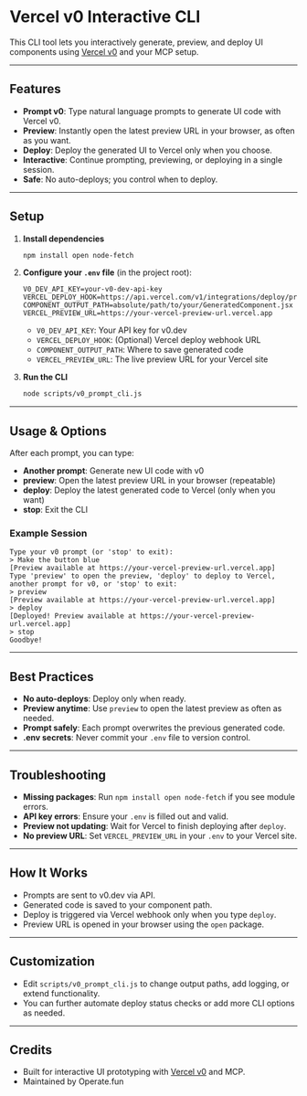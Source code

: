 # Vercel v0 Interactive CLI

This CLI tool lets you interactively generate, preview, and deploy UI components using [Vercel v0](https://v0.dev/) and your MCP setup.

---

## Features
- **Prompt v0**: Type natural language prompts to generate UI code with Vercel v0.
- **Preview**: Instantly open the latest preview URL in your browser, as often as you want.
- **Deploy**: Deploy the generated UI to Vercel only when you choose.
- **Interactive**: Continue prompting, previewing, or deploying in a single session.
- **Safe**: No auto-deploys; you control when to deploy.

---

## Setup

1. **Install dependencies**
   ```sh
   npm install open node-fetch
   ```

2. **Configure your `.env` file** (in the project root):
   ```env
   V0_DEV_API_KEY=your-v0-dev-api-key
   VERCEL_DEPLOY_HOOK=https://api.vercel.com/v1/integrations/deploy/prj_xxx/xxx
   COMPONENT_OUTPUT_PATH=absolute/path/to/your/GeneratedComponent.jsx
   VERCEL_PREVIEW_URL=https://your-vercel-preview-url.vercel.app
   ```
   - `V0_DEV_API_KEY`: Your API key for v0.dev
   - `VERCEL_DEPLOY_HOOK`: (Optional) Vercel deploy webhook URL
   - `COMPONENT_OUTPUT_PATH`: Where to save generated code
   - `VERCEL_PREVIEW_URL`: The live preview URL for your Vercel site

3. **Run the CLI**
   ```sh
   node scripts/v0_prompt_cli.js
   ```

---

## Usage & Options

After each prompt, you can type:
- **Another prompt**: Generate new UI code with v0
- **preview**: Open the latest preview URL in your browser (repeatable)
- **deploy**: Deploy the latest generated code to Vercel (only when you want)
- **stop**: Exit the CLI

### Example Session
```
Type your v0 prompt (or 'stop' to exit):
> Make the button blue
[Preview available at https://your-vercel-preview-url.vercel.app]
Type 'preview' to open the preview, 'deploy' to deploy to Vercel, another prompt for v0, or 'stop' to exit:
> preview
[Preview available at https://your-vercel-preview-url.vercel.app]
> deploy
[Deployed! Preview available at https://your-vercel-preview-url.vercel.app]
> stop
Goodbye!
```

---

## Best Practices
- **No auto-deploys**: Deploy only when ready.
- **Preview anytime**: Use `preview` to open the latest preview as often as needed.
- **Prompt safely**: Each prompt overwrites the previous generated code.
- **.env secrets**: Never commit your `.env` file to version control.

---

## Troubleshooting
- **Missing packages**: Run `npm install open node-fetch` if you see module errors.
- **API key errors**: Ensure your `.env` is filled out and valid.
- **Preview not updating**: Wait for Vercel to finish deploying after `deploy`.
- **No preview URL**: Set `VERCEL_PREVIEW_URL` in your `.env` to your Vercel site.

---

## How It Works
- Prompts are sent to v0.dev via API.
- Generated code is saved to your component path.
- Deploy is triggered via Vercel webhook only when you type `deploy`.
- Preview URL is opened in your browser using the `open` package.

---

## Customization
- Edit `scripts/v0_prompt_cli.js` to change output paths, add logging, or extend functionality.
- You can further automate deploy status checks or add more CLI options as needed.

---

## Credits
- Built for interactive UI prototyping with [Vercel v0](https://v0.dev/) and MCP.
- Maintained by Operate.fun
